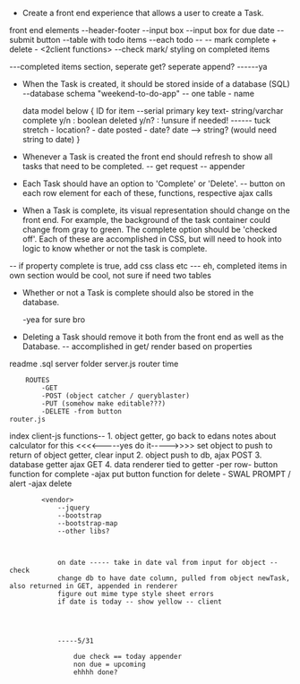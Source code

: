 * Create a front end experience that allows a user to create a Task.

front end elements 
--header-footer
--input box <client-ID--><function> <post request>
--input box for due date
--submit button <client-function>
--table with todo items<get request>
    --each todo --
        -- mark complete + delete - <2client functions>
--check mark/ styling on completed items <client-function>

---completed items section, seperate get? seperate append? ------ya


* When the Task is created, it should be stored inside of a database (SQL)
    --database schema "weekend-to-do-app"
    -- one table - name <tbd>

    data model below
                { ID for item  --serial primary key
                    text- string/varchar
                    complete y/n : boolean
                    deleted y/n? : !unsure if needed!
                    ------
                    tuck stretch 
                    - location?
                     - date posted - date? date --> string? (would need string to date)
                } 

* Whenever a Task is created the front end should refresh to show all tasks that need to be completed.
        -- get request
        -- appender


* Each Task should have an option to 'Complete' or 'Delete'.
-- button on each row element for each of these, functions, respective ajax calls


* When a Task is complete, its visual representation should change on the front end. For example, the background of the task container could change from gray to green. The complete option should be  'checked off'. Each of these are accomplished in CSS, but will need to hook into logic to know whether or not the task is complete.

-- if property complete is true, add css class etc --- eh, completed items in own section would be cool, not sure if need two tables


* Whether or not a Task is complete should also be stored in the database.

    -yea for sure bro


* Deleting a Task should remove it both from the front end as well as the Database.
    -- accomplished in get/ render based on properties


readme
.sql
server folder
    server.js
    router time

        ROUTES 
            -GET
            -POST (object catcher / queryblaster)
            -PUT (somehow make editable???)
            -DELETE -from button
    router.js
<public folder>
        index
            <styles>
            <scripts>
                client-js
                    functions--
                    1. object getter, go back to edans notes about calculator for this <<<<-----yes do it----->>>>  set object to push to return of object getter, clear input
                    2. object push to db, ajax POST
                    3. database getter ajax GET
                    4. data renderer tied to getter
                    -per row-
                    button function for complete 
                        -ajax put
                    button function for delete - SWAL PROMPT / alert
                        -ajax delete

            <vendor>    
                --jquery
                --bootstrap
                --bootstrap-map
                --other libs?



                on date ----- take in date val from input for object --check
                change db to have date column, pulled from object newTask, also returned in GET, appended in renderer   
                figure out mime type style sheet errors     
                if date is today -- show yellow -- client




                -----5/31

                    due check == today appender
                    non due = upcoming
                    ehhhh done?
